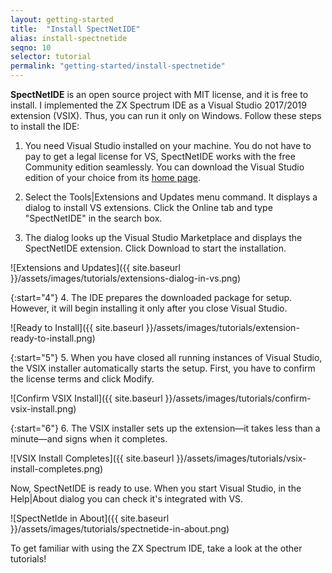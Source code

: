 ```yaml
---
layout: getting-started
title:  "Install SpectNetIDE"
alias: install-spectnetide
seqno: 10
selector: tutorial
permalink: "getting-started/install-spectnetide"
---
```


__SpectNetIDE__ is an open source project with MIT license, and it is free to install. I implemented the ZX Spectrum IDE as a Visual Studio 2017/2019 extension (VSIX). Thus, you can run it only on Windows. Follow these steps to install the IDE:

1. You need Visual Studio installed on your machine. You do not have to pay to get a legal license for VS, SpectNetIDE works with the free Community edition seamlessly. You can download the Visual Studio edition of your choice from its [home page](https://visualstudio.microsoft.com/downloads/).

2. Select the Tools\|Extensions and Updates menu command. It displays a dialog to install VS extensions. Click the Online tab and type "SpectNetIDE" in the search box.
  
3. The dialog looks up the Visual Studio Marketplace and displays the SpectNetIDE extension. Click Download to start the installation.

![Extensions and Updates]({{ site.baseurl }}/assets/images/tutorials/extensions-dialog-in-vs.png)

{:start="4"}
4. The IDE prepares the downloaded package for setup. However, it will begin installing it only after you close Visual Studio.

![Ready to Install]({{ site.baseurl }}/assets/images/tutorials/extension-ready-to-install.png)

{:start="5"}
5. When you have closed all running instances of Visual Studio, the VSIX installer automatically starts the setup. First, you have to confirm the license terms and click Modify.

![Confirm VSIX Install]({{ site.baseurl }}/assets/images/tutorials/confirm-vsix-install.png)

{:start="6"}
6. The VSIX installer sets up the extension&mdash;it takes less than a minute&mdash;and signs when it completes.

![VSIX Install Completes]({{ site.baseurl }}/assets/images/tutorials/vsix-install-completes.png)

Now, SpectNetIDE is ready to use. When you start Visual Studio, in the Help\|About dialog you can check it's integrated with VS.

![SpectNetIde in About]({{ site.baseurl }}/assets/images/tutorials/spectnetide-in-about.png)

To get familiar with using the ZX Spectrum IDE, take a look at the other tutorials!

